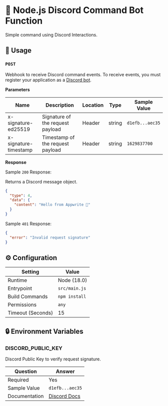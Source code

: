 # 🤖 Node.js Discord Command Bot Function

Simple command using Discord Interactions.

## 🧰 Usage

### `POST`

Webhook to receive Discord command events. To receive events, you must register your application as a [Discord bot](https://discord.com/developers/applications).

**Parameters**

| Name                  | Description                      | Location | Type   | Sample Value    |
| --------------------- | -------------------------------- | -------- | ------ | --------------- |
| x-signature-ed25519   | Signature of the request payload | Header   | string | `d1efb...aec35` |
| x-signature-timestamp | Timestamp of the request payload | Header   | string | `1629837700`    |

**Response**

Sample `200` Response:

Returns a Discord message object.

```json
{
  "type": 4,
  "data": {
    "content": "Hello from Appwrite 👋"
  }
}
```

Sample `401` Response:

```json
{
  "error": "Invalid request signature"
}
```

## ⚙️ Configuration

| Setting           | Value         |
| ----------------- | ------------- |
| Runtime           | Node (18.0)   |
| Entrypoint        | `src/main.js` |
| Build Commands    | `npm install` |
| Permissions       | `any`         |
| Timeout (Seconds) | 15            |

## 🔒 Environment Variables

### DISCORD_PUBLIC_KEY

Discord Public Key to verify request signature.

| Question      | Answer                                                                                                                 |
| ------------- | ---------------------------------------------------------------------------------------------------------------------- |
| Required      | Yes                                                                                                                    |
| Sample Value  | `d1efb...aec35`                                                                                                        |
| Documentation | [Discord Docs](https://discord.com/developers/docs/tutorials/hosting-on-cloudflare-workers#creating-an-app-on-discord) |
